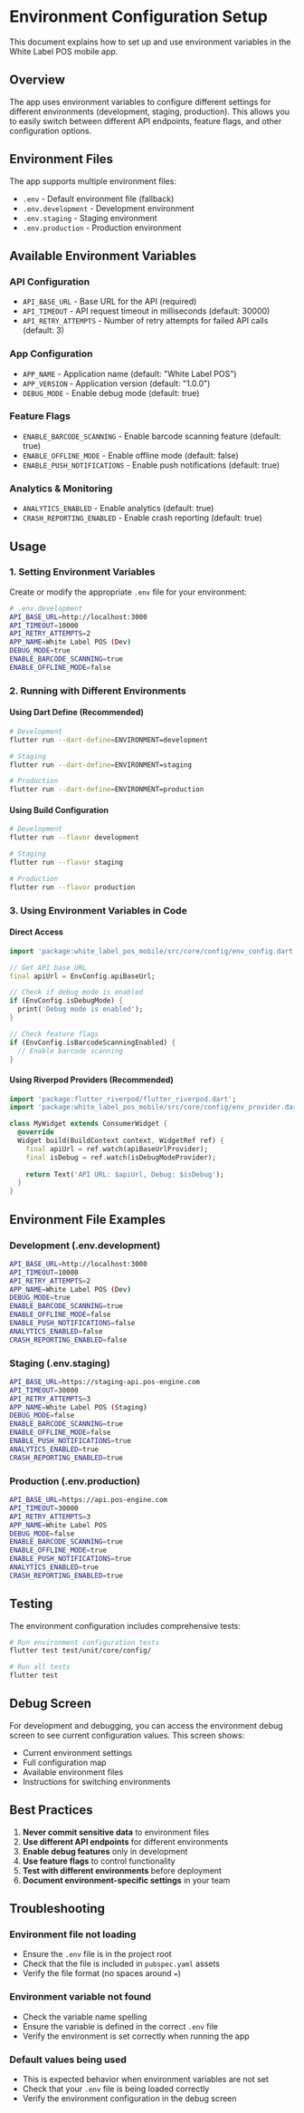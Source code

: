 # Environment Configuration Setup

This document explains how to set up and use environment variables in the White Label POS mobile app.

## Overview

The app uses environment variables to configure different settings for different environments (development, staging, production). This allows you to easily switch between different API endpoints, feature flags, and other configuration options.

## Environment Files

The app supports multiple environment files:

- `.env` - Default environment file (fallback)
- `.env.development` - Development environment
- `.env.staging` - Staging environment  
- `.env.production` - Production environment

## Available Environment Variables

### API Configuration
- `API_BASE_URL` - Base URL for the API (required)
- `API_TIMEOUT` - API request timeout in milliseconds (default: 30000)
- `API_RETRY_ATTEMPTS` - Number of retry attempts for failed API calls (default: 3)

### App Configuration
- `APP_NAME` - Application name (default: "White Label POS")
- `APP_VERSION` - Application version (default: "1.0.0")
- `DEBUG_MODE` - Enable debug mode (default: true)

### Feature Flags
- `ENABLE_BARCODE_SCANNING` - Enable barcode scanning feature (default: true)
- `ENABLE_OFFLINE_MODE` - Enable offline mode (default: false)
- `ENABLE_PUSH_NOTIFICATIONS` - Enable push notifications (default: true)

### Analytics & Monitoring
- `ANALYTICS_ENABLED` - Enable analytics (default: true)
- `CRASH_REPORTING_ENABLED` - Enable crash reporting (default: true)

## Usage

### 1. Setting Environment Variables

Create or modify the appropriate `.env` file for your environment:

```bash
# .env.development
API_BASE_URL=http://localhost:3000
API_TIMEOUT=10000
API_RETRY_ATTEMPTS=2
APP_NAME=White Label POS (Dev)
DEBUG_MODE=true
ENABLE_BARCODE_SCANNING=true
ENABLE_OFFLINE_MODE=false
```

### 2. Running with Different Environments

#### Using Dart Define (Recommended)
```bash
# Development
flutter run --dart-define=ENVIRONMENT=development

# Staging
flutter run --dart-define=ENVIRONMENT=staging

# Production
flutter run --dart-define=ENVIRONMENT=production
```

#### Using Build Configuration
```bash
# Development
flutter run --flavor development

# Staging
flutter run --flavor staging

# Production
flutter run --flavor production
```

### 3. Using Environment Variables in Code

#### Direct Access
```dart
import 'package:white_label_pos_mobile/src/core/config/env_config.dart';

// Get API base URL
final apiUrl = EnvConfig.apiBaseUrl;

// Check if debug mode is enabled
if (EnvConfig.isDebugMode) {
  print('Debug mode is enabled');
}

// Check feature flags
if (EnvConfig.isBarcodeScanningEnabled) {
  // Enable barcode scanning
}
```

#### Using Riverpod Providers (Recommended)
```dart
import 'package:flutter_riverpod/flutter_riverpod.dart';
import 'package:white_label_pos_mobile/src/core/config/env_provider.dart';

class MyWidget extends ConsumerWidget {
  @override
  Widget build(BuildContext context, WidgetRef ref) {
    final apiUrl = ref.watch(apiBaseUrlProvider);
    final isDebug = ref.watch(isDebugModeProvider);
    
    return Text('API URL: $apiUrl, Debug: $isDebug');
  }
}
```

## Environment File Examples

### Development (.env.development)
```bash
API_BASE_URL=http://localhost:3000
API_TIMEOUT=10000
API_RETRY_ATTEMPTS=2
APP_NAME=White Label POS (Dev)
DEBUG_MODE=true
ENABLE_BARCODE_SCANNING=true
ENABLE_OFFLINE_MODE=false
ENABLE_PUSH_NOTIFICATIONS=false
ANALYTICS_ENABLED=false
CRASH_REPORTING_ENABLED=false
```

### Staging (.env.staging)
```bash
API_BASE_URL=https://staging-api.pos-engine.com
API_TIMEOUT=30000
API_RETRY_ATTEMPTS=3
APP_NAME=White Label POS (Staging)
DEBUG_MODE=false
ENABLE_BARCODE_SCANNING=true
ENABLE_OFFLINE_MODE=false
ENABLE_PUSH_NOTIFICATIONS=true
ANALYTICS_ENABLED=true
CRASH_REPORTING_ENABLED=true
```

### Production (.env.production)
```bash
API_BASE_URL=https://api.pos-engine.com
API_TIMEOUT=30000
API_RETRY_ATTEMPTS=3
APP_NAME=White Label POS
DEBUG_MODE=false
ENABLE_BARCODE_SCANNING=true
ENABLE_OFFLINE_MODE=true
ENABLE_PUSH_NOTIFICATIONS=true
ANALYTICS_ENABLED=true
CRASH_REPORTING_ENABLED=true
```

## Testing

The environment configuration includes comprehensive tests:

```bash
# Run environment configuration tests
flutter test test/unit/core/config/

# Run all tests
flutter test
```

## Debug Screen

For development and debugging, you can access the environment debug screen to see current configuration values. This screen shows:

- Current environment settings
- Full configuration map
- Available environment files
- Instructions for switching environments

## Best Practices

1. **Never commit sensitive data** to environment files
2. **Use different API endpoints** for different environments
3. **Enable debug features** only in development
4. **Use feature flags** to control functionality
5. **Test with different environments** before deployment
6. **Document environment-specific settings** in your team

## Troubleshooting

### Environment file not loading
- Ensure the `.env` file is in the project root
- Check that the file is included in `pubspec.yaml` assets
- Verify the file format (no spaces around `=`)

### Environment variable not found
- Check the variable name spelling
- Ensure the variable is defined in the correct `.env` file
- Verify the environment is set correctly when running the app

### Default values being used
- This is expected behavior when environment variables are not set
- Check that your `.env` file is being loaded correctly
- Verify the environment configuration in the debug screen 